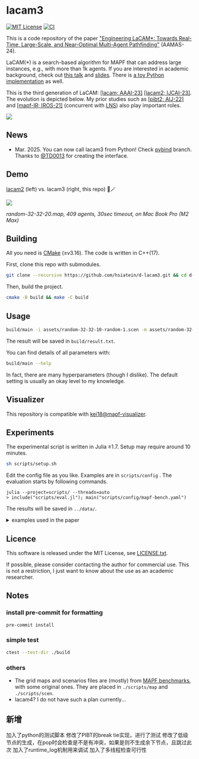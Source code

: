 # lacam3

[![MIT License](http://img.shields.io/badge/license-MIT-blue.svg?style=flat)](LICENSE)
[![CI](https://github.com/Kei18/lacam3/actions/workflows/ci.yml/badge.svg?branch=main)](https://github.com/Kei18/lacam3/actions/workflows/ci.yml)

This is a code repository of the paper ["Engineering LaCAM*: Towards Real-Time, Large-Scale, and Near-Optimal Multi-Agent Pathfinding"](https://kei18.github.io/lacam3/) (AAMAS-24).


LaCAM(*) is a search-based algorithm for MAPF that can address large instances, e.g., with more than 1k agents.
If you are interested in academic background, check out [this talk](https://www.cl.cam.ac.uk/seminars/wednesday/video/20231101-1500-t204508.html) and [slides](https://speakerdeck.com/kei18/pathfinding-for-10k-agents-5534305f-45e3-4712-9605-ef112be6a7c5).
There is [a toy Python implementation](https://github.com/Kei18/py-lacam) as well.

This is the third generation of LaCAM:
[[lacam; AAAI-23]](https://kei18.github.io/lacam/)
[[lacam2; IJCAI-23]](https://kei18.github.io/lacam2).
The evolution is depicted below.
My prior studies such as [[pibt2; AIJ-22]](https://kei18.github.io/pibt2/) and [[mapf-IR; IROS-21]](https://kei18.github.io/mapf-IR/) (concurrent with [LNS](https://github.com/Jiaoyang-Li/MAPF-LNS)) also play important roles.

![](./assets/overview.png)

## News

- Mar. 2025. You can now call lacam3 from Python! Check [pybind](https://github.com/Kei18/lacam3/tree/pybind) branch.
  Thanks to [@TD0013](https://github.com/TD0013) for creating the interface.


## Demo

[lacam2](https://kei18.github.io/lacam2) (left) vs. lacam3 (right, this repo) 🚀🪄

![](./assets/demo.gif)

_random-32-32-20.map, 409 agents, 30sec timeout, on Mac Book Pro (M2 Max)_

## Building

All you need is [CMake](https://cmake.org/) (≥v3.16).
The code is written in C++(17).

First, clone this repo with submodules.

```sh
git clone --recursive https://github.com/hsiatein/d-lacam3.git && cd d-lacam3
```

Then, build the project.

```sh
cmake -B build && make -C build
```

## Usage

```sh
build/main -i assets/random-32-32-10-random-1.scen -m assets/random-32-32-10.map -N 300 -v 3
```

The result will be saved in `build/result.txt`.

You can find details of all parameters with:

```sh
build/main --help
```

In fact, there are many hyperparameters (though I dislike).
The default setting is usually an okay level to my knowledge.

## Visualizer

This repository is compatible with [kei18@mapf-visualizer](https://github.com/kei18/mapf-visualizer).

## Experiments

The experimental script is written in Julia ≥1.7.
Setup may require around 10 minutes.


```sh
sh scripts/setup.sh
```

Edit the config file as you like.
Examples are in `scripts/config` .
The evaluation starts by following commands.

```
julia --project=scripts/ --threads=auto
> include("scripts/eval.jl"); main("scripts/config/mapf-bench.yaml")
```

The results will be saved in `../data/`.

<details>
<summary>examples used in the paper</summary>

### space utilization optimization

```jl
include("scripts/eval.jl"); target="scripts/config/exp_scatter"; foreach(x -> main("$(target)/common.yaml", x), filter(x -> !contains(x, "common"), glob("$(target)/*.yaml")))
```

### Monte-Carlo configuration generator

```jl
include("scripts/eval.jl"); target="scripts/config/exp_mccg"; foreach(x -> main("$(target)/common.yaml", x), filter(x -> !contains(x, "common"), glob("$(target)/*.yaml")))
```

</details>


## Licence

This software is released under the MIT License, see [LICENSE.txt](LICENCE.txt).

If possible, please consider contacting the author for commercial use. This is not a restriction, I just want to know about the use as an academic researcher.

## Notes

### install pre-commit for formatting

```sh
pre-commit install
```

### simple test

```sh
ctest --test-dir ./build
```

### others

- The grid maps and scenarios files are (mostly) from [MAPF benchmarks](https://movingai.com/benchmarks/mapf.html), with some original ones.
  They are placed in `./scripts/map` and `./scripts/scen`.
- lacam4? I do not have such a plan currently...

## 新增
加入了python的测试脚本
修改了PIBT的break tie实现，进行了测试
修改了低级节点的生成，在pop时会检查是不是有冲突，如果是则不生成余下节点，且跳过此次
加入了runtime_log机制用来调试
加入了多线程检查可行性